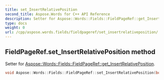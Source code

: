 ```yaml
---
title: set_InsertRelativePosition
second_title: Aspose.Words for C++ API Reference
description: Setter for Aspose::Words::Fields::FieldPageRef::get_InsertRelativePosition. 
type: docs
weight: 0
url: /cpp/aspose.words.fields/fieldpageref/set_insertrelativeposition/
---
```

## FieldPageRef.set_InsertRelativePosition method


Setter for [Aspose::Words::Fields::FieldPageRef::get_InsertRelativePosition](../get_insertrelativeposition/).

```cpp
void Aspose::Words::Fields::FieldPageRef::set_InsertRelativePosition(bool value)
```

